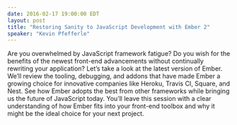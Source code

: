 ```yaml
---
date: 2016-02-17 19:00:00 EDT
layout: post
title: "Restoring Sanity to JavaScript Development with Ember 2"
speaker: "Kevin Pfefferle"
---
```


Are you overwhelmed by JavaScript framework fatigue? Do you wish for the benefits of the newest front-end advancements without continually rewriting your application? Let’s take a look at the latest version of Ember. We’ll review the tooling, debugging, and addons that have made Ember a growing choice for innovative companies like Heroku, Travis CI, Square, and Nest. See how Ember adopts the best from other frameworks while bringing us the future of JavaScript today. You’ll leave this session with a clear understanding of how Ember fits into your front-end toolbox and why it might be the ideal choice for your next project.
